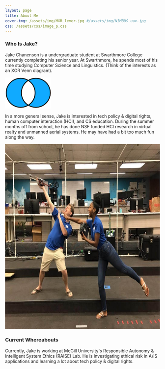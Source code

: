 ```yaml
---
layout: page
title: About Me
cover-img: /assets/img/MXR_lever.jpg #/assets/img/NIMBUS_uav.jpg
css: /assets/css/image_p.css
---
```


### Who Is Jake?

Jake Chanenson is a undergraduate student at Swarthmore College currently completing his senior year. At Swarthmore, he spends most of his time studying Computer Science and Linguistics. (Think of the interests as an XOR Venn diagram).

<img src="/assets/img/Venn_xor.png" width="150" height="100" alt="picture of XOR diagrams" class="center">



In a more general sense, Jake is interested in tech policy & digital rights, human computer interaction (HCI), and CS education. During the summer months off from school, he has done NSF funded HCI research in virtual realty and unmanned aerial systems.  He may have had a bit too much fun along the way.

<img src="/assets/img/NIMBUS.jpg" width="800" height="600" title="Pictured, Jake (L) and Nina (R) posing with a DJI F450 Flamewheel" alt="Jake and Nina posing with a DJI F450 Flamewheel" class="center">



### Current Whereabouts 

Currently, Jake is working at McGill University's Responsible Autonomy & Intelligent System Ethics (RAISE) Lab. He is investigating ethical risk in A/IS applications and learning a lot about tech policy & digital rights.  





